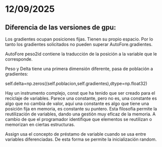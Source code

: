 # 12/09/2025

## Diferencia de las versiones de gpu:

Los gradientes ocupan posiciones fijas. Tienen su propio espacio. Por lo tanto los gradientes solicitados no pueden superar AutoFore.gradientes. 

AutoFore peso2id contiene la traducción de la posición a la variable que le corresponde.

Peso y Delta tiene una primera dimensión diferente, pasa de población a gradientes:

self.delta=np.zeros((self.poblacion,self.gradientes),dtype=np.float32)


Hay un instrumento complejo, const que ha tenido que ser creado para el reciclaje de variables. Parece una constante, pero no es, una constante es algo que no cambia de valor, aquí una constante es algo que tiene una posición fija en memoria, es constante su puntero. Esta filosofía permite la reutilización de variables, dando una gestión muy eficaz de la memoria. A cambio de que el programador identifique que elementos se reutilizan o memorizan en ciertas estructuras.

Assign usa el concepto de préstamo de variable cuando se usa entre variables diferenciadas. De esta forma se permite la inicialización random.
